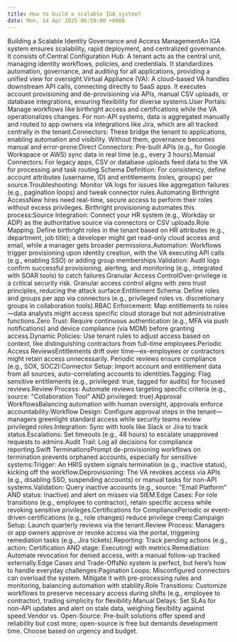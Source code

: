 ```yaml
---
title: How to build a scalable IGA system?
date: Mon, 14 Apr 2025 06:59:00 +0000
---
```

Building a Scalable Identity Governance and Access ManagementAn IGA system ensures scalability, rapid deployment, and centralized governance. It consists of:Central Configuration Hub: A tenant acts as the central unit, managing identity workflows, policies, and credentials. It standardizes automation, governance, and auditing for all applications, providing a unified view for oversight.Virtual Appliance (VA): A cloud-based VA handles downstream API calls, connecting directly to SaaS apps. It executes account provisioning and de-provisioning via APIs, manual CSV uploads, or database integrations, ensuring flexibility for diverse systems.User Portals: Manage workflows like birthright access and certifications while the VA operationalizes changes. For non-API systems, data is aggregated manually and routed to app owners via integrations like Jira, which are all tracked centrally in the tenant.Connectors: These bridge the tenant to applications, enabling automation and visibility. Without them, governance becomes manual and error-prone:Direct Connectors: Pre-built APIs (e.g., for Google Workspace or AWS) sync data in real time (e.g., every 3 hours).Manual Connectors: For legacy apps, CSV or database uploads feed data to the VA for processing and task routing.Schema Definition: For consistency, define account attributes (username, ID) and entitlements (roles, groups) per source.Troubleshooting: Monitor VA logs for issues like aggregation failures (e.g., pagination loops) and tweak connector rules.Automating Birthright AccessNew hires need real-time, secure access to perform their roles without excess privileges. Birthright provisioning automates this process:Source Integration: Connect your HR system (e.g., Workday or ADP) as the authoritative source via connectors or CSV uploads.Role Mapping: Define birthright roles in the tenant based on HR attributes (e.g., department, job title); a developer might get read-only cloud access and email, while a manager gets broader permissions.Automation: Workflows trigger provisioning upon identity creation, with the VA executing API calls (e.g., enabling SSO) or adding group memberships.Validation: Audit logs confirm successful provisioning, alerting, and monitoring (e.g., integrated with SOAR tools) to catch failures.Granular Access ControlOver-privilege is a critical security risk. Granular access control aligns with zero trust principles, reducing the attack surface:Entitlement Schema: Define roles and groups per app via connectors (e.g., privileged roles vs. discretionary groups in collaboration tools).RBAC Enforcement: Map entitlements to roles—data analysts might access specific cloud storage but not administrative functions.Zero Trust: Require continuous authentication (e.g., MFA via push notifications) and device compliance (via MDM) before granting access.Dynamic Policies: Use tenant rules to adjust access based on context, like distinguishing contractors from full-time employees.Periodic Access ReviewsEntitlements drift over time—ex-employees or contractors might retain access unnecessarily. Periodic reviews ensure compliance (e.g., SOX, SOC2):Connector Setup: Import account and entitlement data from all sources, auto-correlating accounts to identities.Tagging: Flag sensitive entitlements (e.g., privileged: true, tagged for audits) for focused reviews.Review Process: Automate reviews targeting specific criteria (e.g., source: "Collaboration Tool" AND privileged: true).Approval WorkflowsBalancing automation with human oversight, approvals enforce accountability:Workflow Design: Configure approval steps in the tenant—managers greenlight standard access while security teams review privileged roles.Integration: Sync with tools like Slack or Jira to track status.Escalations: Set timeouts (e.g., 48 hours) to escalate unapproved requests to admins.Audit Trail: Log all decisions for compliance reporting.Swift TerminationsPrompt de-provisioning workflows on termination prevents orphaned accounts, especially for sensitive systems:Trigger: An HRIS system signals termination (e.g., inactive status), kicking off the workflow.Deprovisioning: The VA revokes access via APIs (e.g., disabling SSO, suspending accounts) or manual tasks for non-API systems.Validation: Query inactive accounts (e.g., source: "Email Platform" AND status: Inactive) and alert on misses via SIEM.Edge Cases: For role transitions (e.g., employee to contractor), retain specific access while revoking sensitive privileges.Certifications for CompliancePeriodic or event-driven certifications (e.g., role changes) reduce privilege creep:Campaign Setup: Launch quarterly reviews via the tenant.Review Process: Managers or app owners approve or revoke access via the portal, triggering remediation tasks (e.g., Jira tickets).Reporting: Track pending actions (e.g., action: Certification AND stage: Executing) with metrics.Remediation: Automate revocation for denied access, with a manual follow-up tracked externally.Edge Cases and Trade-OffsNo system is perfect, but here’s how to handle everyday challenges:Pagination Loops: Misconfigured connectors can overload the system. Mitigate it with pre-processing rules and monitoring, balancing automation with stability.Role Transitions: Customize workflows to preserve necessary access during shifts (e.g., employee to contractor), trading simplicity for flexibility.Manual Delays: Set SLAs for non-API updates and alert on stale data, weighing flexibility against speed.Vendor vs. Open-Source: Pre-built solutions offer speed and reliability but cost more; open-source is free but demands development time. Choose based on urgency and budget.